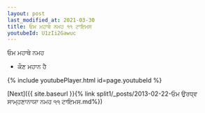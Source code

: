 ```yaml
---
layout: post
last_modified_at: 2021-03-30
title: ਓਮ ਮਹਾਥੇ ਨਮਹ ੧੧ ਟਾਇਮਸ
youtubeId: U1zIi2Gawuc
---
```

 
 
 ਓਮ ਮਹਾਥੇ ਨਮਹ  
 
 -  ਕੌਣ ਮਹਾਨ ਹੈ 
 
  
 
  
 
 
 
 
 
 


{% include youtubePlayer.html id=page.youtubeId %}
 
[Next]({{ site.baseurl }}{% link  split1/_posts/2013-02-22-ਓਮ ਉਰਧ੍ਵ ਸਾਮ੍ਹਣਾਨਾਯਾ ਨਮਹ ੧੧ ਟਾਇਮਸ.md%})
 
